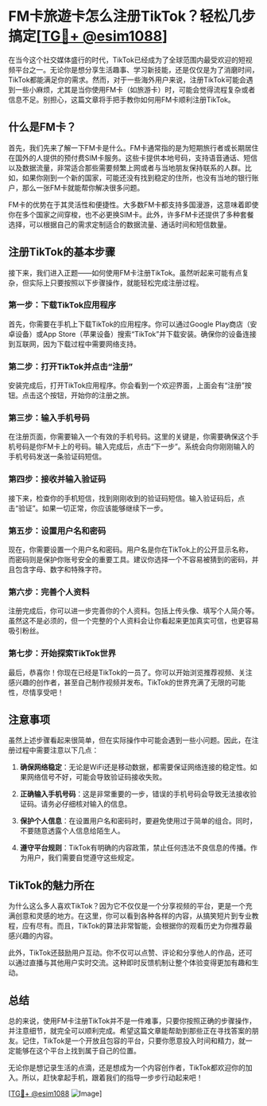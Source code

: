 # FM卡旅遊卡怎么注册TikTok？轻松几步搞定[[TG💪+ @esim1088](https://t.me/s/esim1088)]

在当今这个社交媒体盛行的时代，TikTok已经成为了全球范围内最受欢迎的短视频平台之一。无论你是想分享生活趣事、学习新技能，还是仅仅是为了消磨时间，TikTok都能满足你的需求。然而，对于一些海外用户来说，注册TikTok可能会遇到一些小麻烦，尤其是当你使用FM卡（如旅游卡）时，可能会觉得流程复杂或者信息不足。别担心，这篇文章将手把手教你如何用FM卡顺利注册TikTok。

## 什么是FM卡？

首先，我们先来了解一下FM卡是什么。FM卡通常指的是为短期旅行者或长期居住在国外的人提供的预付费SIM卡服务。这些卡提供本地号码，支持语音通话、短信以及数据流量，非常适合那些需要频繁上网或者与当地朋友保持联系的人群。比如，如果你刚到一个新的国家，可能还没有找到稳定的住所，也没有当地的银行账户，那么一张FM卡就能帮你解决很多问题。

FM卡的优势在于其灵活性和便捷性。大多数FM卡都支持多国漫游，这意味着即使你在多个国家之间穿梭，也不必更换SIM卡。此外，许多FM卡还提供了多种套餐选择，可以根据自己的需求定制适合的数据流量、通话时间和短信数量。

## 注册TikTok的基本步骤

接下来，我们进入正题——如何使用FM卡注册TikTok。虽然听起来可能有点复杂，但实际上只要按照以下步骤操作，就能轻松完成注册过程。

### 第一步：下载TikTok应用程序

首先，你需要在手机上下载TikTok的应用程序。你可以通过Google Play商店（安卓设备）或App Store（苹果设备）搜索“TikTok”并下载安装。确保你的设备连接到互联网，因为下载过程中需要网络支持。

### 第二步：打开TikTok并点击“注册”

安装完成后，打开TikTok应用程序。你会看到一个欢迎界面，上面会有“注册”按钮。点击这个按钮，开始你的注册之旅。

### 第三步：输入手机号码

在注册页面，你需要输入一个有效的手机号码。这里的关键是，你需要确保这个手机号码是你FM卡上的号码。输入完成后，点击“下一步”。系统会向你刚刚输入的手机号码发送一条验证码短信。

### 第四步：接收并输入验证码

接下来，检查你的手机短信，找到刚刚收到的验证码短信。输入验证码后，点击“验证”。如果一切正常，你应该能够继续下一步。

### 第五步：设置用户名和密码

现在，你需要设置一个用户名和密码。用户名是你在TikTok上的公开显示名称，而密码则是保护你账号安全的重要工具。建议你选择一个不容易被猜到的密码，并且包含字母、数字和特殊字符。

### 第六步：完善个人资料

注册完成后，你可以进一步完善你的个人资料。包括上传头像、填写个人简介等。虽然这不是必须的，但一个完整的个人资料会让你看起来更加真实可信，也更容易吸引粉丝。

### 第七步：开始探索TikTok世界

最后，恭喜你！你现在已经是TikTok的一员了。你可以开始浏览推荐视频、关注感兴趣的创作者，甚至自己制作视频并发布。TikTok的世界充满了无限的可能性，尽情享受吧！

## 注意事项

虽然上述步骤看起来很简单，但在实际操作中可能会遇到一些小问题。因此，在注册过程中需要注意以下几点：

1. **确保网络稳定**：无论是WiFi还是移动数据，都需要保证网络连接的稳定性。如果网络信号不好，可能会导致验证码接收失败。
   
2. **正确输入手机号码**：这是非常重要的一步，错误的手机号码会导致无法接收验证码。请务必仔细核对输入的信息。

3. **保护个人信息**：在设置用户名和密码时，要避免使用过于简单的组合。同时，不要随意透露个人信息给陌生人。

4. **遵守平台规则**：TikTok有明确的内容政策，禁止任何违法不良信息的传播。作为用户，我们需要自觉遵守这些规定。

## TikTok的魅力所在

为什么这么多人喜欢TikTok？因为它不仅仅是一个分享视频的平台，更是一个充满创意和灵感的地方。在这里，你可以看到各种各样的内容，从搞笑短片到专业教程，应有尽有。而且，TikTok的算法非常智能，会根据你的观看历史为你推荐最感兴趣的内容。

此外，TikTok还鼓励用户互动。你不仅可以点赞、评论和分享他人的作品，还可以通过直播与其他用户实时交流。这种即时反馈机制让整个体验变得更加有趣和生动。

## 总结

总的来说，使用FM卡注册TikTok并不是一件难事，只要你按照正确的步骤操作，并注意细节，就完全可以顺利完成。希望这篇文章能帮助到那些正在寻找答案的朋友。记住，TikTok是一个开放且包容的平台，只要你愿意投入时间和精力，就一定能够在这个平台上找到属于自己的位置。

无论你是想记录生活的点滴，还是想成为一个内容创作者，TikTok都欢迎你的加入。所以，赶快拿起手机，跟着我们的指导一步步行动起来吧！

[[TG💪+ @esim1088](https://t.me/s/esim1088) ![Image](https://i.postimg.cc/4NQfJmqS/Snipaste-2025-05-13-00-14-12.png)]